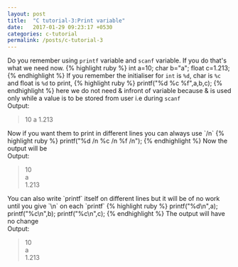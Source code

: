 ```yaml
---
layout: post
title:  "C tutorial-3:Print variable"
date:   2017-01-29 09:23:17 +0530
categories: c-tutorial
permalink: /posts/c-tutorial-3
---
```

Do you remember using `printf` variable and `scanf` variable. If you do that's what we need now.
{% highlight ruby %}
int a=10;
char b="a";
float c=1.213;
{% endhighlight %}
If you remember the initialiser for `int` is `%d`, char is `%c` and float is `%d` to print,
{% highlight ruby %}
printf("%d %c %f",a,b,c);
{% endhighlight %}
here we do not need & infront of variable because & is used only while a value is to be stored from user i.e during `scanf`<br>
Output:
<blockquote>
10 a 1.213
</blockquote>
Now if you want them to print in different lines you can always use `/n`
{% highlight ruby %}
printf("%d /n %c /n %f /n");
{% endhighlight %}
Now the output will be<br/>
Output:
<blockquote>
10<br>
a<br>
1.213<br>
</blockquote>
You can also write `printf` itself on different lines but it will be of no work until you give `\n` on each `printf`
{% highlight ruby %}
printf("%d\n",a);
printf("%c\n",b);
printf("%c\n",c);
{% endhighlight %}
The output will have no change<br>
Output:
<blockquote>
10<br>
a<br>
1.213<br>
</blockquote>
